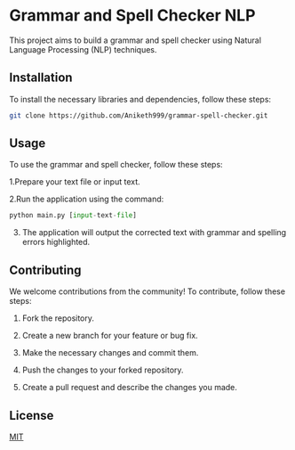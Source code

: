 # Grammar and Spell Checker NLP

This project aims to build a grammar and spell checker using Natural Language Processing (NLP) techniques.

## Installation
To install the necessary libraries and dependencies, follow these steps:

```bash
git clone https://github.com/Aniketh999/grammar-spell-checker.git
```

## Usage
To use the grammar and spell checker, follow these steps:

1.Prepare your text file or input text.

2.Run the application using the command:

```python
python main.py [input-text-file]
```
3. The application will output the corrected text with grammar and spelling errors highlighted.

## Contributing

We welcome contributions from the community! To contribute, follow these steps:

1) Fork the repository.

2) Create a new branch for your feature or bug fix.

3) Make the necessary changes and commit them.

4) Push the changes to your forked repository.

5) Create a pull request and describe the changes you made.


## License

[MIT](https://choosealicense.com/licenses/mit/)
